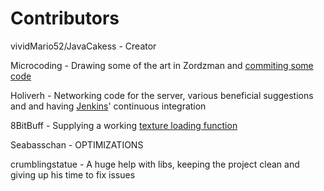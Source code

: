 Contributors
============

vividMario52/JavaCakess - Creator

Microcoding - Drawing some of the art in Zordzman and [commiting some code](https://github.com/Microcoding/zordzman-plus-plus)

Holiverh - Networking code for the server,
           various beneficial suggestions and and having
           [Jenkins](http://www.servers.tf:8080/view/zordzman/job/zordzman-plus-plus/)'
           continuous integration

8BitBuff - Supplying a working [texture loading function](https://github.com/TeamLe-Shop/zordzman-plus-plus/blob/master/client/sys/Texture.cpp#L18)

Seabasschan - OPTIMIZATIONS

crumblingstatue - A huge help with libs, keeping the project clean
              and giving up his time to fix issues